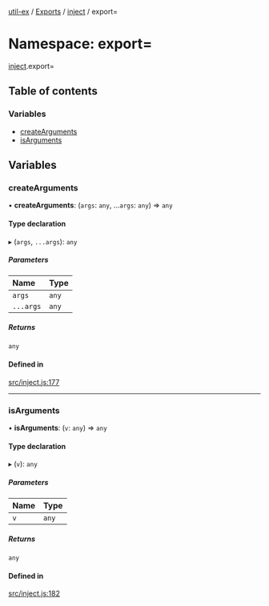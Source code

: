[util-ex](../README.md) / [Exports](../modules.md) / [inject](inject.md) / export=

# Namespace: export=

[inject](inject.md).export=

## Table of contents

### Variables

- [createArguments](inject.export_.md#createarguments)
- [isArguments](inject.export_.md#isarguments)

## Variables

### createArguments

• **createArguments**: (`args`: `any`, ...`args`: `any`) => `any`

#### Type declaration

▸ (`args`, `...args`): `any`

##### Parameters

| Name | Type |
| :------ | :------ |
| `args` | `any` |
| `...args` | `any` |

##### Returns

`any`

#### Defined in

[src/inject.js:177](https://github.com/snowyu/util-ex.js/blob/10dfb41/src/inject.js#L177)

___

### isArguments

• **isArguments**: (`v`: `any`) => `any`

#### Type declaration

▸ (`v`): `any`

##### Parameters

| Name | Type |
| :------ | :------ |
| `v` | `any` |

##### Returns

`any`

#### Defined in

[src/inject.js:182](https://github.com/snowyu/util-ex.js/blob/10dfb41/src/inject.js#L182)
